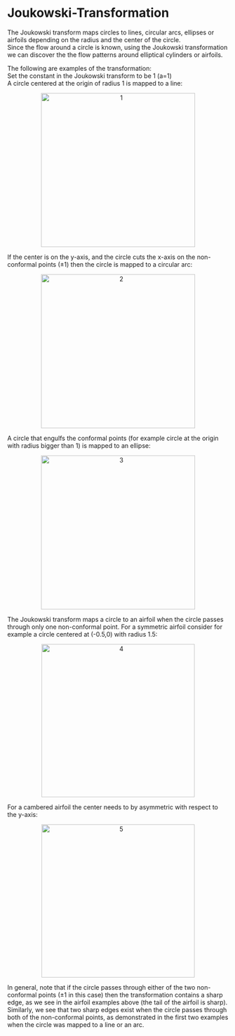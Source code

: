 # Joukowski-Transformation
The Joukowski transform maps circles to lines, circular arcs, ellipses or airfoils depending on the radius and the center of the circle. \
Since the flow around a circle is known, using the Joukowski transformation we can discover the the flow patterns around elliptical cylinders or airfoils.

The following are examples of the transformation:\
Set the constant in the Joukowski transform to be 1 (a=1)\
A circle centered at the origin of radius 1 is mapped to a line:
<p align="center">
<img width="351" alt="1" src="https://user-images.githubusercontent.com/69160824/134475715-a7f21fd3-b61f-4b4a-b405-dbebed12a7fc.PNG"> 
</p>
 If the center is on the y-axis, and the circle cuts the x-axis on the non-conformal points (±1) then the circle is mapped to a circular arc:
<p align="center">
<img width="351" alt="2" src="https://user-images.githubusercontent.com/69160824/134475718-9c2d25b4-62db-4e1d-b095-a178bc7cdbdc.PNG"> 
</p>
A circle that engulfs the conformal points (for example circle at the origin with radius bigger than 1) is mapped to an ellipse:  
<p align="center">
<img width="351" alt="3" src="https://user-images.githubusercontent.com/69160824/134475719-e7de5061-e1f2-4be9-970a-9f802d847bea.PNG"> 
</p>
The Joukowski transform maps a circle to an airfoil when the circle passes through only one non-conformal point. For a symmetric airfoil consider for example a circle centered at (-0.5,0) with radius 1.5:
<p align="center">
<img width="349" alt="4" src="https://user-images.githubusercontent.com/69160824/134475722-b445f4ef-76b5-4335-ace5-d05ec72862d8.PNG"> 
</p>
For a cambered airfoil the center needs to by asymmetric with respect to the y-axis:
<p align="center">
<img width="349" alt="5" src="https://user-images.githubusercontent.com/69160824/134475723-7f7f42a3-8058-49d3-8bbc-1089bd66d083.PNG"> 
</p>

In general, note that if the circle passes through either of the two non-conformal points (±1 in this case) then the transformation contains a sharp edge, as we see in the airfoil examples above (the tail of the airfoil is sharp). Similarly, we see that two sharp edges exist when the circle passes through both of the non-conformal points, as demonstrated in the first two examples when the circle was mapped to a line or an arc. 
